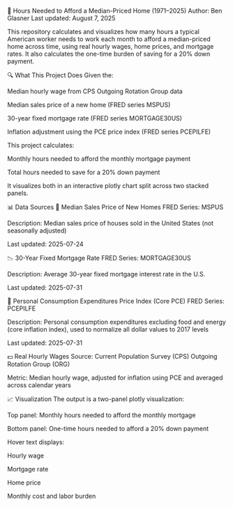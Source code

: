 🏡 Hours Needed to Afford a Median-Priced Home (1971–2025)
Author: Ben Glasner
Last updated: August 7, 2025

This repository calculates and visualizes how many hours a typical American worker needs to work each month to afford a median-priced home across time, using real hourly wages, home prices, and mortgage rates. It also calculates the one-time burden of saving for a 20% down payment.

🔍 What This Project Does
Given the:

Median hourly wage from CPS Outgoing Rotation Group data

Median sales price of a new home (FRED series MSPUS)

30-year fixed mortgage rate (FRED series MORTGAGE30US)

Inflation adjustment using the PCE price index (FRED series PCEPILFE)

This project calculates:

Monthly hours needed to afford the monthly mortgage payment

Total hours needed to save for a 20% down payment

It visualizes both in an interactive plotly chart split across two stacked panels.

📊 Data Sources
🧱 Median Sales Price of New Homes
FRED Series: MSPUS

Description: Median sales price of houses sold in the United States (not seasonally adjusted)

Last updated: 2025-07-24

📉 30-Year Fixed Mortgage Rate
FRED Series: MORTGAGE30US

Description: Average 30-year fixed mortgage interest rate in the U.S.

Last updated: 2025-07-31

🧾 Personal Consumption Expenditures Price Index (Core PCE)
FRED Series: PCEPILFE

Description: Personal consumption expenditures excluding food and energy (core inflation index), used to normalize all dollar values to 2017 levels

Last updated: 2025-07-31

💵 Real Hourly Wages
Source: Current Population Survey (CPS) Outgoing Rotation Group (ORG)

Metric: Median hourly wage, adjusted for inflation using PCE and averaged across calendar years

📈 Visualization
The output is a two-panel plotly visualization:

Top panel: Monthly hours needed to afford the monthly mortgage

Bottom panel: One-time hours needed to afford a 20% down payment

Hover text displays:

Hourly wage

Mortgage rate

Home price

Monthly cost and labor burden


